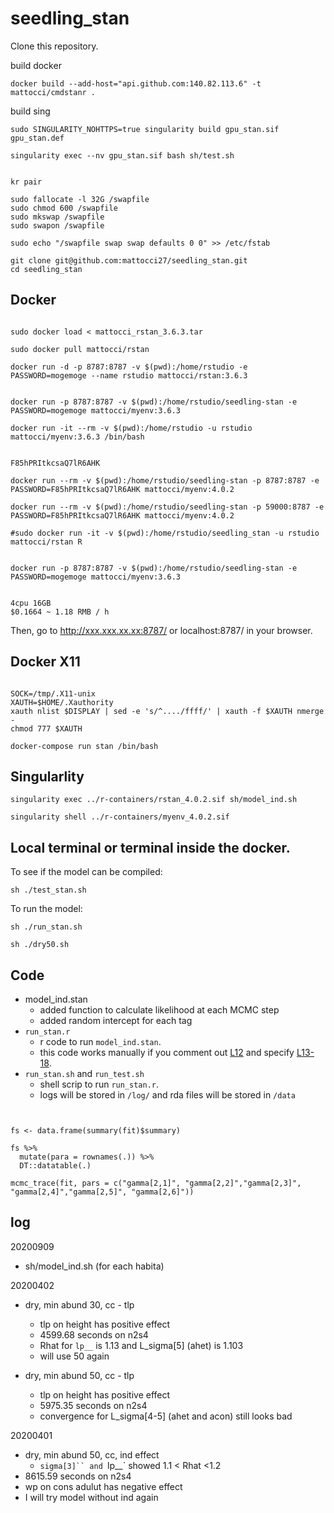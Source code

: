 # seedling_stan

Clone this repository.


build docker

```
docker build --add-host="api.github.com:140.82.113.6" -t mattocci/cmdstanr .
```

build sing

```
sudo SINGULARITY_NOHTTPS=true singularity build gpu_stan.sif gpu_stan.def

singularity exec --nv gpu_stan.sif bash sh/test.sh

```


```{bash}

kr pair

sudo fallocate -l 32G /swapfile
sudo chmod 600 /swapfile
sudo mkswap /swapfile
sudo swapon /swapfile

sudo echo "/swapfile swap swap defaults 0 0" >> /etc/fstab

git clone git@github.com:mattocci27/seedling_stan.git
cd seedling_stan

```


## Docker

```{bash}

sudo docker load < mattocci_rstan_3.6.3.tar

sudo docker pull mattocci/rstan

docker run -d -p 8787:8787 -v $(pwd):/home/rstudio -e PASSWORD=mogemoge --name rstudio mattocci/rstan:3.6.3


docker run -p 8787:8787 -v $(pwd):/home/rstudio/seedling-stan -e PASSWORD=mogemoge mattocci/myenv:3.6.3

docker run -it --rm -v $(pwd):/home/rstudio -u rstudio mattocci/myenv:3.6.3 /bin/bash


F85hPRItkcsaQ7lR6AHK

docker run --rm -v $(pwd):/home/rstudio/seedling-stan -p 8787:8787 -e PASSWORD=F85hPRItkcsaQ7lR6AHK mattocci/myenv:4.0.2

docker run --rm -v $(pwd):/home/rstudio/seedling-stan -p 59000:8787 -e PASSWORD=F85hPRItkcsaQ7lR6AHK mattocci/myenv:4.0.2

#sudo docker run -it -v $(pwd):/home/rstudio/seedling_stan -u rstudio mattocci/rstan R


docker run -p 8787:8787 -v $(pwd):/home/rstudio/seedling-stan -e PASSWORD=mogemoge mattocci/myenv:3.6.3


4cpu 16GB
$0.1664 ~ 1.18 RMB / h
```

Then, go to http://xxx.xxx.xx.xx:8787/ or localhost:8787/ in your browser.

## Docker X11

```

SOCK=/tmp/.X11-unix
XAUTH=$HOME/.Xauthority
xauth nlist $DISPLAY | sed -e 's/^..../ffff/' | xauth -f $XAUTH nmerge -
chmod 777 $XAUTH

docker-compose run stan /bin/bash

```

## Singularlity

```
singularity exec ../r-containers/rstan_4.0.2.sif sh/model_ind.sh

singularity shell ../r-containers/myenv_4.0.2.sif
```


## Local terminal or terminal inside the docker.

To see if the model can be compiled:

```{bash}
sh ./test_stan.sh
```

To run the model:

```{bash}
sh ./run_stan.sh

sh ./dry50.sh

```

## Code

- model_ind.stan
    - added function to calculate likelihood at each MCMC step
    - added random intercept for each tag
- `run_stan.r`
    - r code to run `model_ind.stan`.
    - this code works manually if you comment out [L12](https://github.com/mattocci27/seedling_stan/blob/2d065e240222943a0abc6b68df3839e6fa3eaef4/run_stan.r#L12) and specify [L13-18](https://github.com/mattocci27/seedling_stan/blob/2d065e240222943a0abc6b68df3839e6fa3eaef4/run_stan.r#L13-L18).
- `run_stan.sh` and `run_test.sh`
    - shell scrip to run `run_stan.r`.
    - logs will be stored in `/log/` and rda files will be stored in `/data`


```{r}


fs <- data.frame(summary(fit)$summary)

fs %>%
  mutate(para = rownames(.)) %>%
  DT::datatable(.)

mcmc_trace(fit, pars = c("gamma[2,1]", "gamma[2,2]","gamma[2,3]", "gamma[2,4]","gamma[2,5]", "gamma[2,6]"))

```

## log

20200909

- sh/model_ind.sh (for each habita)

20200402
- dry, min abund 30, cc - tlp
  - tlp on height has positive effect
  - 4599.68 seconds on n2s4
  - Rhat for  `lp__` is 1.13 and L_sigma[5] (ahet) is 1.103
  - will use 50 again

- dry, min abund 50, cc - tlp
  - tlp on height has positive effect
  - 5975.35 seconds on n2s4
  - convergence for L_sigma[4-5] (ahet and acon) still looks bad


20200401

- dry, min abund 50, cc, ind effect
    - `sigma[3]`` and `lp__` showed 1.1 < Rhat <1.2
- 8615.59 seconds on n2s4
- wp on cons adulut has negative effect
- I will try model without ind again



